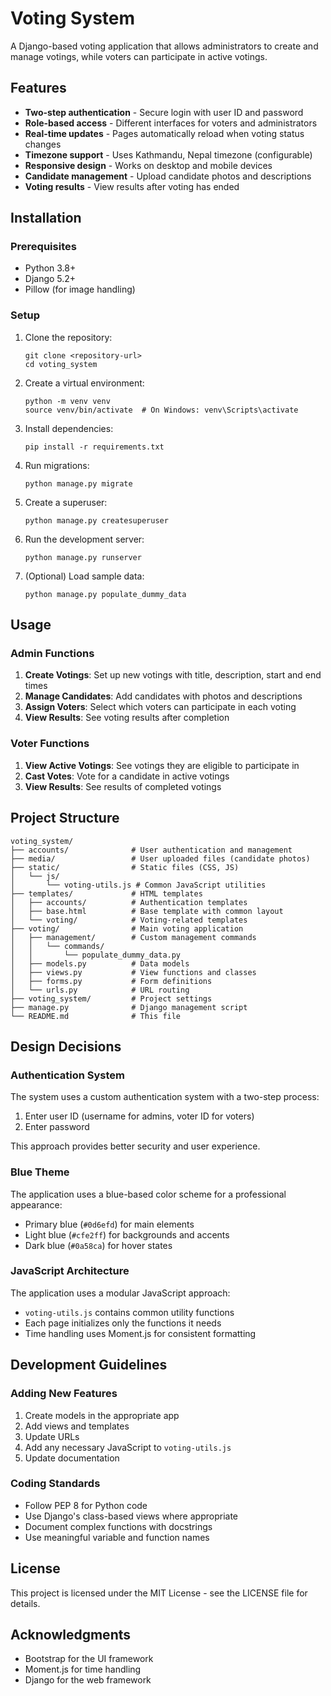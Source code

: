 # Voting System

A Django-based voting application that allows administrators to create and manage votings, while voters can participate in active votings.

## Features

- **Two-step authentication** - Secure login with user ID and password
- **Role-based access** - Different interfaces for voters and administrators
- **Real-time updates** - Pages automatically reload when voting status changes
- **Timezone support** - Uses Kathmandu, Nepal timezone (configurable)
- **Responsive design** - Works on desktop and mobile devices
- **Candidate management** - Upload candidate photos and descriptions
- **Voting results** - View results after voting has ended

## Installation

### Prerequisites

- Python 3.8+
- Django 5.2+
- Pillow (for image handling)

### Setup

1. Clone the repository:
   ```
   git clone <repository-url>
   cd voting_system
   ```

2. Create a virtual environment:
   ```
   python -m venv venv
   source venv/bin/activate  # On Windows: venv\Scripts\activate
   ```

3. Install dependencies:
   ```
   pip install -r requirements.txt
   ```

4. Run migrations:
   ```
   python manage.py migrate
   ```

5. Create a superuser:
   ```
   python manage.py createsuperuser
   ```

6. Run the development server:
   ```
   python manage.py runserver
   ```

7. (Optional) Load sample data:
   ```
   python manage.py populate_dummy_data
   ```

## Usage

### Admin Functions

1. **Create Votings**: Set up new votings with title, description, start and end times
2. **Manage Candidates**: Add candidates with photos and descriptions
3. **Assign Voters**: Select which voters can participate in each voting
4. **View Results**: See voting results after completion

### Voter Functions

1. **View Active Votings**: See votings they are eligible to participate in
2. **Cast Votes**: Vote for a candidate in active votings
3. **View Results**: See results of completed votings

## Project Structure

```
voting_system/
├── accounts/              # User authentication and management
├── media/                 # User uploaded files (candidate photos)
├── static/                # Static files (CSS, JS)
│   └── js/
│       └── voting-utils.js # Common JavaScript utilities
├── templates/             # HTML templates
│   ├── accounts/          # Authentication templates
│   ├── base.html          # Base template with common layout
│   └── voting/            # Voting-related templates
├── voting/                # Main voting application
│   ├── management/        # Custom management commands
│   │   └── commands/
│   │       └── populate_dummy_data.py
│   ├── models.py          # Data models
│   ├── views.py           # View functions and classes
│   ├── forms.py           # Form definitions
│   └── urls.py            # URL routing
├── voting_system/         # Project settings
├── manage.py              # Django management script
└── README.md              # This file
```

## Design Decisions

### Authentication System

The system uses a custom authentication system with a two-step process:
1. Enter user ID (username for admins, voter ID for voters)
2. Enter password

This approach provides better security and user experience.

### Blue Theme

The application uses a blue-based color scheme for a professional appearance:
- Primary blue (`#0d6efd`) for main elements
- Light blue (`#cfe2ff`) for backgrounds and accents
- Dark blue (`#0a58ca`) for hover states

### JavaScript Architecture

The application uses a modular JavaScript approach:
- `voting-utils.js` contains common utility functions
- Each page initializes only the functions it needs
- Time handling uses Moment.js for consistent formatting

## Development Guidelines

### Adding New Features

1. Create models in the appropriate app
2. Add views and templates
3. Update URLs
4. Add any necessary JavaScript to `voting-utils.js`
5. Update documentation

### Coding Standards

- Follow PEP 8 for Python code
- Use Django's class-based views where appropriate
- Document complex functions with docstrings
- Use meaningful variable and function names

## License

This project is licensed under the MIT License - see the LICENSE file for details.

## Acknowledgments

- Bootstrap for the UI framework
- Moment.js for time handling
- Django for the web framework
